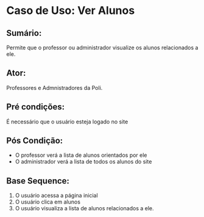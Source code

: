 # Caso de Uso: Ver Alunos

## Sumário: 
Permite que o professor ou administrador visualize os alunos relacionados a ele.

## Ator:
Professores e Admnistradores da Poli.

## Pré condições:
É necessário que o usuário esteja logado no site

## Pós Condição:
* O professor verá a lista de alunos orientados por ele
* O administrador verá a lista de todos os alunos do site

## Base Sequence:
1. O usuário acessa a página inicial
2. O usuário clica em alunos
3. O usuário visualiza a lista de alunos relacionados a ele.
